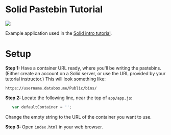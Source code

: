 # Solid Pastebin Tutorial
[![](https://img.shields.io/badge/project-Solid-7C4DFF.svg?style=flat-square)](https://github.com/solid/solid)

Example application used in the
[Solid intro tutorial](https://github.com/solid/solid-tutorial-intro).

# Setup

**Step 1:** Have a container URL ready, where you'll be writing the
pastebins. (Either create an account on a Solid server, or use the URL provided
by your tutorial instructor.) This will look something like:

`https://username.databox.me/Public/bins/`

**Step 2:** Locate the following line, near the top of
[`app/app.js`](app/app.js):

```js
   var defaultContainer = '';
```

Change the empty string to the URL of the container you want to use.

**Step 3:** Open `index.html` in your web browser.
